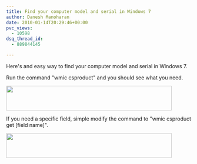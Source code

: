 ```yaml
---
title: Find your computer model and serial in Windows 7
author: Danesh Manoharan
date: 2010-01-14T20:29:46+00:00
pvc_views:
  - 10598
dsq_thread_id:
  - 889844145

---
```

Here's and easy way to find your computer model and serial in Windows 7. 

Run the command "wmic csproduct" and you should see what you need.

<img loading="lazy" src="/wp-content/uploads/2010/01/windows.7.model_-450x67.png" alt="" title="windows.7.model" width="450" height="67" class="alignnone size-medium wp-image-1960" srcset="/wp-content/uploads/2010/01/windows.7.model_-450x67.png 450w, /wp-content/uploads/2010/01/windows.7.model_-1024x153.png 1024w, /wp-content/uploads/2010/01/windows.7.model_.png 1237w" sizes="(max-width: 450px) 100vw, 450px" /> 

If you need a specific field, simple modify the command to "wmic csproduct get [field name]".

<img loading="lazy" src="/wp-content/uploads/2010/01/windows.7.model_.field_-450x67.png" alt="" title="windows.7.model.field" width="450" height="67" class="alignnone size-medium wp-image-1961" srcset="/wp-content/uploads/2010/01/windows.7.model_.field_-450x67.png 450w, /wp-content/uploads/2010/01/windows.7.model_.field_-1024x153.png 1024w, /wp-content/uploads/2010/01/windows.7.model_.field_.png 1237w" sizes="(max-width: 450px) 100vw, 450px" />